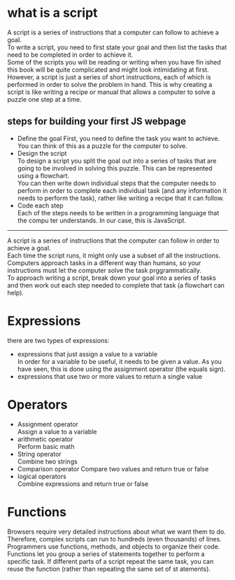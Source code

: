 # what is a script
A script is a series of instructions that a
computer can follow to achieve a goal.    
To write a script, you need to first state your goal and then list the tasks that need to be completed in order to achieve it.   
Some of the scripts you will be reading or writing
when you have fin ished this book will be quite
complicated and might look intimidating at first. However, a script is just a series of short instructions, each of which is performed in order to solve the problem in hand. This is why creating a script is like writing a recipe or manual that allows a computer to solve a puzzle one step at a time.   
## steps for building your first JS webpage
* Define the goal
First, you need to define the task you want to
achieve. You can think of this as a puzzle for the
computer to solve.   
* Design the script   
To design a script you split the goal out into a series
of tasks that are going to be involved in solving this
puzzle. This can be represented using a flowchart.   
You can then write down individual steps that the computer needs to perform in order to complete each individual task (and any information it needs to perform the task), rather like writing a recipe that it can follow.   
* Code each step   
Each of the steps needs to be written in a
programming language that the compu ter
understands. In our case, this is JavaScript.   
***   
A script is a series of instructions that the computer can follow in order to achieve a goal.   
Each time the script runs, it might only use a subset of all the instructions.   
Computers approach tasks in a different way than
humans, so your instructions must let the computer
solve the task prggrammatically.   
To approach writing a script, break down your goal into
a series of tasks and then work out each step needed
to complete that task (a flowchart can help).   

# Expressions
there are two types of expressions:   
* expressions that just assign a value to a variable   
In order for a variable to be useful, it needs to be
given a value. As you have seen, this is done using
the assignment operator (the equals sign).   
* expressions that use two or more values to return a single value   
# Operators
* Assignment operator   
Assign a value to a variable   
* arithmetic operator   
Perform basic math   
* String operator   
Combine two strings   
* Comparison operator
Compare two values and return true or false   
* logical operators   
Combine expressions and return true or false   

# Functions
Browsers require very detailed instructions about what
we want them to do. Therefore, complex scripts can run
to hundreds (even thousands) of lines. Programmers use
functions, methods, and objects to organize their code.   
Functions let you group a series of statements together to perform a
specific task. If different parts of a script repeat the same task, you can
reuse the function (rather than repeating the same set of st atements).   
